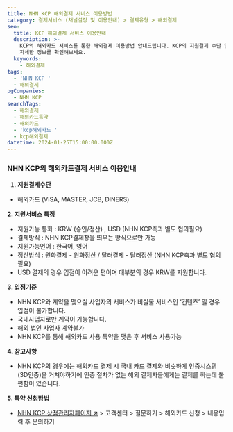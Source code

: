 ```yaml
---
title: NHN KCP 해외결제 서비스 이용방법
category: 결제서비스 (채널설정 및 이용안내) > 결제유형 > 해외결제
seo:
  title: KCP 해외결제 서비스 이용안내
  description: >-
    KCP의 해외카드 서비스를 통한 해외결제 이용방법 안내드립니다. KCP의 지원결제 수단 및 특징, 입점기준, 특약 신청방법, 참고사항까지
    자세한 정보를 확인해보세요.
  keywords:
    - 해외결제
tags:
  - 'NHN KCP '
  - 해외결제
pgCompanies:
  - NHN KCP
searchTags:
  - 해외결제
  - 해외카드특약
  - 해외카드
  - 'kcp해외카드 '
  - kcp해외결제
datetime: 2024-01-25T15:00:00.000Z
---
```


<Callout content="NHN KCP를 통한 해외결제 이용방법을 안내 드립니다." />

### **NHN KCP의 해외카드결제 서비스 이용안내**

1. **지원결제수단**

- 해외카드 (VISA, MASTER, JCB, DINERS)

**2. 지원서비스 특징**

- 지원가능 통화 : KRW (승인/정산) , USD (NHN KCP측과 별도 협의필요)
- 결제방식 : NHN KCP결제창을 띄우는 방식으로만 가능
- 지원가능언어 : 한국어, 영어
- 정산방식 : 원화결제 - 원화정산 / 달러결제 - 달러정산 (NHN KCP측과 별도 협의 필요)
- USD 결제의 경우 입점이 어려운 편이며 대부분의 경우 KRW를 지원합니다.

**3. 입점기준**

- NHN KCP와 계약을 맺으실 사업자의 서비스가 비실물 서비스인 ‘컨텐츠’ 일 경우 입점이 불가합니다.
- 국내사업자로만 계약이 가능합니다.
- 해외 법인 사업자 계약불가
- NHN KCP를 통해 해외카드 사용 특약을 맺은 후 서비스 사용가능

**4. 참고사항**

- NHN KCP의 경우에는 해외카드 결제 시 국내 카드 결제와 비슷하게 인증시스템(3D인증)을 거쳐야하기에 인증 절차가 없는 해외 결제자들에게는 결제를 하는데 불편함이 있습니다.

**5. 특약 신청방법**

- [NHN KCP 상점관리자페이지 ↗](https://partner.kcp.co.kr/auth/login) > 고객센터 > 질문하기 > 해외카드 신청 > 내용입력 후 문의하기



<Callout title="V2 NHN KCP 연동가이드 보러가기↗" />

<Callout title="V1 NHN KCP 연동가이드 보러가기↗" />
